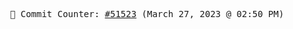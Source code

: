 <p align="center">
    <samp>
        📮 Commit Counter: <a href="https://github.com/Javascript-void0/Javascript-void0/commits/main">#51523</a> (March 27, 2023 @ 02:50 PM)
    </samp>
</p>